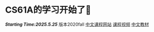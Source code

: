 # CS61A的学习开始了🐶
***Starting Time:2025.5.25***
版本2020fall
[中文课程网站](https://chillyhigh.github.io/CS61A-CN/)
[课程视频](https://www.bilibili.com/video/BV1s3411G7yM/?spm_id_from=333.1391.0.0&vd_source=3fe95659aaa8214ae56f8dc029283efc)
[中文教材](https://composingprograms.netlify.app/)

